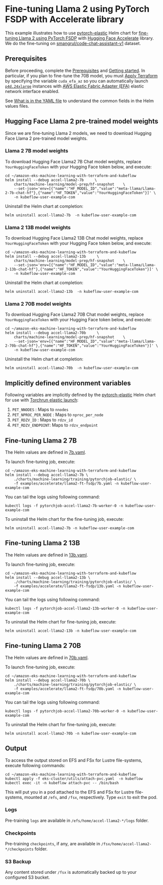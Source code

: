 # Fine-tuning Llama 2 using PyTorch FSDP with Accelerate library

This example illustrates how to use [pytorch-elastic](../../../../../charts/machine-learning/training/pytorchjob-elastic/) Helm chart for [fine-tuning Llama 2 using PyTorch FSDP](https://huggingface.co/blog/ram-efficient-pytorch-fsdp) with [Hugging Face Accelerate](https://github.com/huggingface/accelerate) library. We do the fine-tuning on [smangrul/code-chat-assistant-v1](https://huggingface.co/datasets/smangrul/code-chat-assistant-v1) dataset.

## Prerequisites

Before proceeding, complete the [Prerequisites](../../../../../README.md#prerequisites) and [Getting started](../../../../../README.md#getting-started). In particular, if you plan to fine-tune the 70B model, you must [Apply Terraform](../../../README.md#apply-terraform) by specifying the variable `cuda_efa_az` so you can automatically launch [`p4d.24xlarge`](https://aws.amazon.com/ec2/instance-types/p4/) instances with [AWS Elastic Fabric Adapter (EFA)](https://aws.amazon.com/hpc/efa/) elastic network interface enabled.

See [What is in the YAML file](../../../../../README.md#what-is-in-the-yaml-file) to understand the common fields in the Helm values files. 

## Hugging Face Llama 2 pre-trained model weights

Since we are fine-tuning Llama 2 models, we need to download Hugging Face Llama 2 pre-trained model weights.

### Llama 2 7B model weights

To download Hugging Face Llama2 7B Chat model weights, replace `YourHuggingFaceToken` with your Hugging Face token below, and execute:

    cd ~/amazon-eks-machine-learning-with-terraform-and-kubeflow
    helm install --debug accel-llama2-7b     \
        charts/machine-learning/model-prep/hf-snapshot    \
        --set-json='env=[{"name":"HF_MODEL_ID","value":"meta-llama/Llama-2-7b-chat-hf"},{"name":"HF_TOKEN","value":"YourHuggingFaceToken"}]' \
        -n kubeflow-user-example-com

Uninstall the Helm chart at completion:

    helm uninstall accel-llama2-7b  -n kubeflow-user-example-com

### Llama 2 13B model weights

To download Hugging Face Llama2 13B Chat model weights, replace `YourHuggingFaceToken` with your Hugging Face token below, and execute:

    cd ~/amazon-eks-machine-learning-with-terraform-and-kubeflow
    helm install --debug accel-llama2-13b     \
        charts/machine-learning/model-prep/hf-snapshot    \
        --set-json='env=[{"name":"HF_MODEL_ID","value":"meta-llama/Llama-2-13b-chat-hf"},{"name":"HF_TOKEN","value":"YourHuggingFaceToken"}]' \
        -n kubeflow-user-example-com

Uninstall the Helm chart at completion:

    helm uninstall accel-llama2-13b  -n kubeflow-user-example-com

### Llama 2 70B model weights

To download Hugging Face Llama2 70B Chat model weights, replace `YourHuggingFaceToken` with your Hugging Face token below, and execute:

    cd ~/amazon-eks-machine-learning-with-terraform-and-kubeflow
    helm install --debug accel-llama2-70b     \
        charts/machine-learning/model-prep/hf-snapshot    \
        --set-json='env=[{"name":"HF_MODEL_ID","value":"meta-llama/Llama-2-70b-chat-hf"},{"name":"HF_TOKEN","value":"YourHuggingFaceToken"}]' \
        -n kubeflow-user-example-com

Uninstall the Helm chart at completion:

    helm uninstall accel-llama2-70b  -n kubeflow-user-example-com

## Implicitly defined environment variables

Following variables are implicitly defined by the [pytorch-elastic](../../../../../charts/machine-learning/training/pytorchjob-elastic/) Helm chart for use with [Torchrun elastic launch](https://pytorch.org/docs/stable/elastic/run.html):

1. `PET_NNODES` : Maps to `nnodes`
2. `PET_NPROC_PER_NODE` : Maps to `nproc_per_node` 
3. `PET_RDZV_ID` : Maps to `rdzv_id` 
4. `PET_RDZV_ENDPOINT`: Maps to `rdzv_endpoint` 

## Fine-tuning Llama 2 7B

The Helm values are defined in [7b.yaml](./7b.yaml). 

To launch fine-tuning job,  execute:

    cd ~/amazon-eks-machine-learning-with-terraform-and-kubeflow
    helm install --debug accel-llama2-7b \
        ./charts/machine-learning/training/pytorchjob-elastic/ \
        -f examples/accelerate/llama2-ft-fsdp/7b.yaml -n kubeflow-user-example-com

You can tail the logs using following command:

    kubectl logs -f pytorchjob-accel-llama2-7b-worker-0 -n kubeflow-user-example-com


To uninstall the Helm chart for the fine-tuning job, execute:

    helm uninstall accel-llama2-7b -n kubeflow-user-example-com

## Fine-tuning Llama 2 13B

The Helm values are defined in [13b.yaml](./13b.yaml). 

To launch fine-tuning job,  execute:

    cd ~/amazon-eks-machine-learning-with-terraform-and-kubeflow
    helm install --debug accel-llama2-13b \
        ./charts/machine-learning/training/pytorchjob-elastic/ \
        -f examples/accelerate/llama2-ft-fsdp/13b.yaml -n kubeflow-user-example-com

You can tail the logs using following command:

    kubectl logs -f pytorchjob-accel-llama2-13b-worker-0 -n kubeflow-user-example-com


To uninstall the Helm chart for fine-tuning job, execute:

    helm uninstall accel-llama2-13b -n kubeflow-user-example-com

## Fine-tuning Llama 2 70B

The Helm values are defined in [70b.yaml](./70b.yaml). 

To launch fine-tuning job,  execute:

    cd ~/amazon-eks-machine-learning-with-terraform-and-kubeflow
    helm install --debug accel-llama2-70b \
        ./charts/machine-learning/training/pytorchjob-elastic/ \
        -f examples/accelerate/llama2-ft-fsdp/70b.yaml -n kubeflow-user-example-com

You can tail the logs using following command:

    kubectl logs -f pytorchjob-accel-llama2-70b-worker-0 -n kubeflow-user-example-com


To uninstall the Helm chart for fine-tuning job, execute:

    helm uninstall accel-llama2-70b -n kubeflow-user-example-com

## Output

To access the output stored on EFS and FSx for Lustre file-systems, execute following commands:

    cd ~/amazon-eks-machine-learning-with-terraform-and-kubeflow
    kubectl apply -f eks-cluster/utils/attach-pvc.yaml  -n kubeflow
    kubectl exec -it -n kubeflow attach-pvc -- /bin/bash

This will put you in a pod attached to the  EFS and FSx for Lustre file-systems, mounted at `/efs`, and `/fsx`, respectively. Type `exit` to exit the pod.

### Logs

Pre-training `logs` are available in `/efs/home/accel-llama2-*/logs` folder. 

### Checkpoints

Pre-training `checkpoints`, if any, are available in `/fsx/home/accel-llama2-*/checkpoints` folder. 

### S3 Backup

Any content stored under `/fsx` is automatically backed up to your configured S3 bucket.